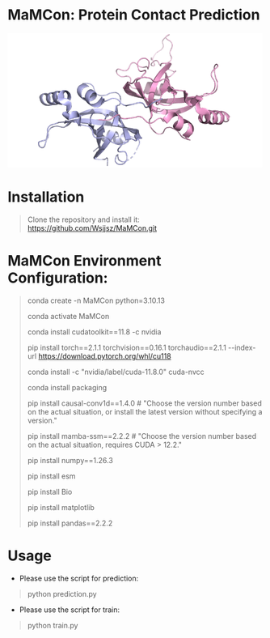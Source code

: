 # MaMCon: Protein Contact Prediction
  
![image](png/Protein.png)
# Installation
> Clone the repository and install it:  https://github.com/Wsjjsz/MaMCon.git
# MaMCon Environment Configuration:
> 
> conda create -n MaMCon python=3.10.13
> 
> conda activate MaMCon
> 
> conda install cudatoolkit==11.8 -c nvidia
> 
> pip install torch==2.1.1 torchvision==0.16.1 torchaudio==2.1.1 --index-url https://download.pytorch.org/whl/cu118
> 
> conda install -c "nvidia/label/cuda-11.8.0" cuda-nvcc
> 
> conda install packaging
> 
> pip install causal-conv1d==1.4.0  # "Choose the version number based on the actual situation, or install the latest version without specifying a version."
> 
> pip install mamba-ssm==2.2.2  # "Choose the version number based on the actual situation, requires CUDA > 12.2."
> 
> pip install numpy==1.26.3
> 
> pip install esm
> 
> pip install Bio
> 
> pip install matplotlib
> 
> pip install pandas==2.2.2
> 
# Usage
* Please use the script for prediction:
> python prediction.py

* Please use the script for train:
> python train.py
